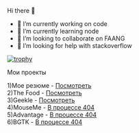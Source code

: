 Hi there 👋
- 🔭 I’m currently working on code
- 🌱 I’m currently learning node
- 👯 I’m looking to collaborate on FAANG
- 🤔 I’m looking for help with stackoverflow


[![trophy](https://github-profile-trophy.vercel.app/?username=munarrr)](https://github.com/munarrr/github-profile-trophy)


Мои проекты </br>


1)Мое резюме - <a href="https://elastic-spence-a7e698.netlify.app/">Посмотреть</a> </br>
2)The Food - <a href="https://stoic-benz-e10aa5.netlify.app/">Посмотреть</a> </br>
3)Geekle - <a href="https://stoic-sammet-bd5f53.netlify.app/">Посмотреть</a> </br>
4)MouseMe - <a href="https://xenodochial-yalow-6b6bac.netlify.app/">В процессе 404</a> </br>
5)Advantage - <a href="https://xenodochial-yalow-6b6bac.netlify.app/">В процессе 404</a> </br>
6)BGTK - <a href="https://bgtk.edu.kg">В процессе 404</a>
